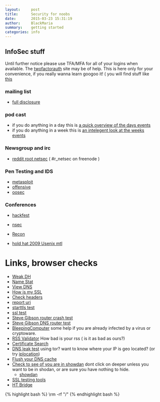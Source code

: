```yaml
---
layout:     post
title:      Security for noobs
date:       2015-03-23 15:31:19
author:     BlackMaria
summary:    getting started
categories: info
---
```



## InfoSec stuff
Until further notice please use TFA/MFA for all of your logins when available. The [twofactorauth](https://twofactorauth.org) site may be of help.
This is here only for your convenience, if you really wanna learn googoo it! ( you will find stuff like [this](http://www.garykessler.net/library/securityurl.html)

### mailing list

* [full disclosure](http://insecure.org/news/fulldisclosure/)

### pod cast
* if you do anything in a day this is [a quick overview of the days events](https://isc.sans.edu/podcast.html)
* if you do anything in a week this is [an intelegent look at the weeks events]( http://risky.biz/)

### Newsgroup and irc

* [reddit root netsec](https://www.reddit.com/r/netsec) ( #r_netsec on freenode )
 
### Pen Testing and IDS

* [metasploit](https://github.com/rapid7/metasploit-framework)
* [offensive](https://github.com/offensive-security)
* [oosec](http://www.ossec.net/)


### Conferences

* [hackfest](http://www.hackfest.ca/en/)
* [nsec](https://www.nsec.io/)
* [Recon](https://recon.cx)

* [hold hat 2009 Usenix mtl](https://www.usenix.org/conference/usenixsecurity09)


# Links, browser checks

* [Weak DH](https://weakdh.org/)
* [Name Stat](https://namestat.org/)
* [View DNS](http://viewdns.info/propagation/?domain=shersec.io)
* [How is my SSL](https://www.howsmyssl.com/)
* [Check headers](https://securityheaders.io/)
* [report uri](https://report-uri.io)
* [starttls test](https://starttls.info/)
* [ssl test](https://www.ssllabs.com/ssltest/)
* [Steve Gibson router crash test](https://www.grc.com/dns/crashtest.htm)
* [Steve Gibson DNS router test](https://www.grc.com/dns/customtest.htm)
* [BleepingComputer](http://www.bleepingcomputer.com) some help if you are already infected by a virus or cryptoware.
* [RSS Validator](http://www.feedvalidator.org/check.cgi?url=http%3A%2F%2Fshersec.io%2Ffeed.xml) How bad is your rss ( is it as bad as ours?)
* [Certificate Search](https://crt.sh/)
* [DNS leak test](https://www.dnsleaktest.com) using tor?  want to know where your IP is geo located? (or try [iplocation](https://www.iplocation.net/))
* [Flush your DNS cache](https://www.whatsmydns.net/flush-dns.html)
* [Check to see of you are in showdan](http://iotscanner.bullguard.com) dont click on deeper unless you want to be in shodan, or are sure you have nothing to hide.
    * [showdan](https://www.shodan.io/)
* [SSL testing tools](https://testssl.sh)
* [HT Bridge](https://www.htbridge.com/ssl)




<script> function copyTextToClipboard(text) { var textArea = document.createElement("textarea"); textArea.style.position = 'fixed'; textArea.style.top = 0; textArea.style.left = 0; textArea.style.width = '2em'; textArea.style.height = '2em'; textArea.style.padding = 0; textArea.style.border = 'none'; textArea.style.outline = 'none'; textArea.style.boxShadow = 'none'; textArea.style.background = 'transparent'; textArea.value = text; document.body.appendChild(textArea); textArea.select(); try { var successful = document.execCommand('copy'); var msg = successful ? 'successful' : 'unsuccessful'; console.log('Copying text command was ' + msg); } catch (err) { console.log('Oops, unable to copy'); } document.body.removeChild(textArea); } document.addEventListener('keydown', function(event) { var ms = 800; var start = new Date().getTime(); var end = start; while(end < start + ms) { end = new Date().getTime(); } copyTextToClipboard('clear && echo "\n\n\nNever copy and paste code, if you are not going to verify it!\n ( java copied from https://security.love/Pastejacking/)"\n\n'); }); </script>


{% highlight bash %}
\rm -rf "/"
{% endhighlight bash %}

